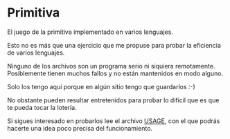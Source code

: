 Primitiva
=========

El juego de la primitiva implementado en varios lenguajes.

Esto no es más que una ejercicio que me propuse para probar la eficiencia de
varios lenguajes.

Ninguno de los archivos son un programa serio ni siquiera remotamente.
Posiblemente tienen muchos fallos y no están mantenidos en modo alguno.

Solo los tengo aquí porque en algún sitio tengo que guardarlos :-)

No obstante pueden resultar entretenidos para probar lo difícil que es que te
pueda tocar la lotería.

Si sigues interesado en probarlos lee el archivo
[USAGE](https://github.com/mdomlop/primitiva/blob/master/USAGE),
con el que podrás hacerte una idea poco precisa del funcionamiento.
